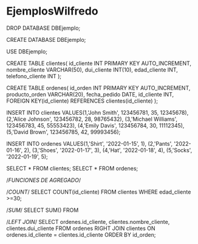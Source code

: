 # EjemplosWilfredo
DROP DATABASE DBEjemplo;

CREATE DATABASE DBEjemplo;

USE DBEjemplo;

CREATE TABLE clientes(
id_cliente INT PRIMARY KEY AUTO_INCREMENT,
nombre_cliente VARCHAR(50),
dui_cliente INT(10),
edad_cliente INT,
telefono_cliente INT
);

CREATE TABLE ordenes(
id_orden INT PRIMARY KEY AUTO_INCREMENT,
producto_orden VARCHAR(20),
fecha_pedido DATE,
id_cliente INT,
FOREIGN KEY(id_cliente)
REFERENCES clientes(id_cliente)
);

INSERT INTO clientes VALUES(1,'John Smith', 123456781, 35, 12345678),
(2,'Alice Johnson', 123456782, 28, 98765432),
(3,'Michael Williams', 123456783, 45, 55553423),
(4,'Emily Davis', 123456784, 30, 11112345),
(5,'David Brown', 123456785, 42, 99993456);

INSERT INTO ordenes VALUES(1,'Shirt', '2022-01-15', 1),
(2,'Pants', '2022-01-16', 2),
(3,'Shoes', '2022-01-17', 3),
(4,'Hat', '2022-01-18', 4),
(5,'Socks', '2022-01-19', 5);

SELECT * FROM clientes;
SELECT * FROM ordenes;

/*FUNCIONES DE AGREGADO*/

/*COUNT*/
SELECT COUNT(id_cliente) FROM clientes WHERE edad_cliente >=30;

/*SUM*/
SELECT SUM() FROM

/*LEFT JOIN*/
SELECT ordenes.id_cliente, clientes.nombre_cliente, clientes.dui_cliente
FROM ordenes
RIGHT JOIN clientes
ON ordenes.id_cliente = clientes.id_cliente
ORDER BY id_orden;

